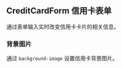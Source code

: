 <div class="demo-header">
<p class="overviewicon">
  <span class="wapi-grid-formitem"/>
</p>

## CreditCardForm 信用卡表单

<nova-uxlink widget-name="CreditCardForm"></nova-uxlink>

通过表单输入实时改变信用卡卡片的相关信息。
</div>

### 背景图片

通过 `background-image` 设置信用卡背景图片。

<nova-demo-view link="credit-card-form/background-image.vue"></nova-demo-view>



